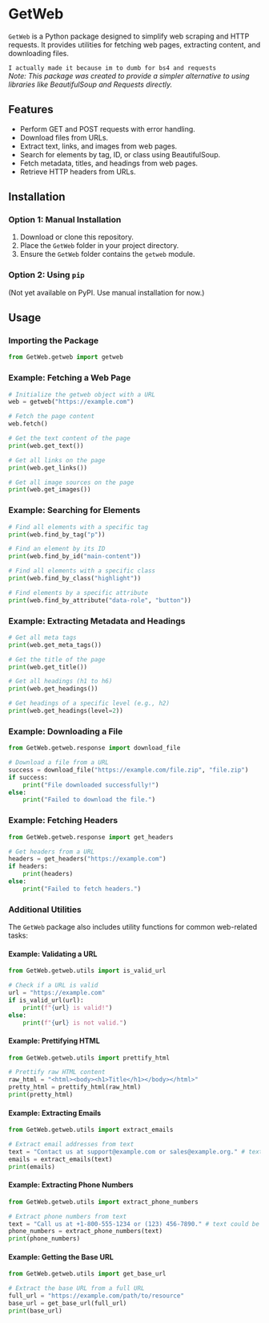 # GetWeb

`GetWeb` is a Python package designed to simplify web scraping and HTTP requests. It provides utilities for fetching web pages, extracting content, and downloading files.

`I actually made it because im to dumb for bs4 and requests`  
*Note: This package was created to provide a simpler alternative to using libraries like BeautifulSoup and Requests directly.*

## Features

- Perform GET and POST requests with error handling.
- Download files from URLs.
- Extract text, links, and images from web pages.
- Search for elements by tag, ID, or class using BeautifulSoup.
- Fetch metadata, titles, and headings from web pages.
- Retrieve HTTP headers from URLs.

## Installation

### Option 1: Manual Installation

1. Download or clone this repository.
2. Place the `GetWeb` folder in your project directory.
3. Ensure the `GetWeb` folder contains the `getweb` module.

### Option 2: Using `pip`

(Not yet available on PyPI. Use manual installation for now.)

## Usage

### Importing the Package

```python
from GetWeb.getweb import getweb
```

### Example: Fetching a Web Page

```python
# Initialize the getweb object with a URL
web = getweb("https://example.com")

# Fetch the page content
web.fetch()

# Get the text content of the page
print(web.get_text())

# Get all links on the page
print(web.get_links())

# Get all image sources on the page
print(web.get_images())
```

### Example: Searching for Elements

```python
# Find all elements with a specific tag
print(web.find_by_tag("p"))

# Find an element by its ID
print(web.find_by_id("main-content"))

# Find all elements with a specific class
print(web.find_by_class("highlight"))

# Find elements by a specific attribute
print(web.find_by_attribute("data-role", "button"))
```

### Example: Extracting Metadata and Headings

```python
# Get all meta tags
print(web.get_meta_tags())

# Get the title of the page
print(web.get_title())

# Get all headings (h1 to h6)
print(web.get_headings())

# Get headings of a specific level (e.g., h2)
print(web.get_headings(level=2))
```

### Example: Downloading a File

```python
from GetWeb.getweb.response import download_file

# Download a file from a URL
success = download_file("https://example.com/file.zip", "file.zip")
if success:
    print("File downloaded successfully!")
else:
    print("Failed to download the file.")
```

### Example: Fetching Headers

```python
from GetWeb.getweb.response import get_headers

# Get headers from a URL
headers = get_headers("https://example.com")
if headers:
    print(headers)
else:
    print("Failed to fetch headers.")
```

### Additional Utilities

The `GetWeb` package also includes utility functions for common web-related tasks:

#### Example: Validating a URL

```python
from GetWeb.getweb.utils import is_valid_url

# Check if a URL is valid
url = "https://example.com"
if is_valid_url(url):
    print(f"{url} is valid!")
else:
    print(f"{url} is not valid.")
```

#### Example: Prettifying HTML

```python
from GetWeb.getweb.utils import prettify_html

# Prettify raw HTML content
raw_html = "<html><body><h1>Title</h1></body></html>"
pretty_html = prettify_html(raw_html)
print(pretty_html)
```

#### Example: Extracting Emails

```python
from GetWeb.getweb.utils import extract_emails

# Extract email addresses from text
text = "Contact us at support@example.com or sales@example.org." # text could be the HTML
emails = extract_emails(text)
print(emails)
```

#### Example: Extracting Phone Numbers

```python
from GetWeb.getweb.utils import extract_phone_numbers

# Extract phone numbers from text
text = "Call us at +1-800-555-1234 or (123) 456-7890." # text could be the HTML
phone_numbers = extract_phone_numbers(text)
print(phone_numbers)
```

#### Example: Getting the Base URL

```python
from GetWeb.getweb.utils import get_base_url

# Extract the base URL from a full URL
full_url = "https://example.com/path/to/resource"
base_url = get_base_url(full_url)
print(base_url)
```